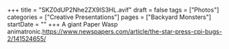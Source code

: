 +++
title = "SKZ0dUP2Nhe2ZX9lS3HL.avif"
draft = false
tags = ["Photos"]
categories = ["Creative Presentations"]
pages = ["Backyard Monsters"]
startDate = ""
+++
A giant Paper Wasp animatronic.https://www.newspapers.com/article/the-star-press-cpi-bugs-2/141524655/
